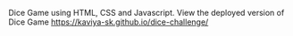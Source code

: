 Dice Game using HTML, CSS and Javascript.
View the deployed version of Dice Game https://kaviya-sk.github.io/dice-challenge/
